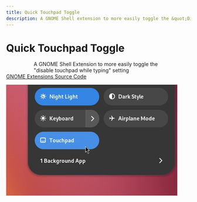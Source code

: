 ```yaml
---
title: Quick Touchpad Toggle
description: A GNOME Shell extension to more easily toggle the &quot;Disable Touchpad While Typing&quot; setting.
---
```


# Quick Touchpad Toggle

<p style="max-width: 40ch; margin: 0 auto;">
    A GNOME Shell Extension to more easily toggle the "disable touchpad while typing" setting
</p>

<a class="button suggested" href="https://extensions.gnome.org/extension/5292/quick-touchpad-toggle/">
    GNOME Extensions
</a>
<a class="button" href="https://github.com/kra-mo/quick-touchpad-toggle">
    Source Code
</a>

<br />

![screenshot](/images/quick-touchpad-toggle.webp)

<br />
